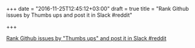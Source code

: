 +++
date = "2016-11-25T12:45:12+03:00"
draft = true
title = "Rank Github issues by Thumbs ups and post it in Slack  #reddit"

+++

<p><a href="https://t.co/v78BsOD9dj">Rank Github issues by "Thumbs ups" and post it in Slack  #reddit</a></p>
